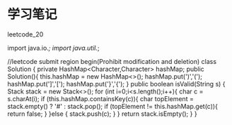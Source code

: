 # 学习笔记

leetcode_20

import java.io.*;
import java.util.*;

//leetcode submit region begin(Prohibit modification and deletion)
class Solution {
    private HashMap<Character,Character> hashMap;
    public Solution(){
        this.hashMap = new HashMap<>();
        hashMap.put(')','(');
        hashMap.put(']','[');
        hashMap.put('}','{');
    }
    public boolean isValid(String s) {
        Stack<Character> stack = new Stack<>();
        for (int i=0;i<s.length();i++){
            char c = s.charAt(i);
            if (this.hashMap.containsKey(c)){
                char topElement = stack.empty() ? '#' : stack.pop();
                if (topElement != this.hashMap.get(c)){
                    return false;
                }
            }else {
                stack.push(c);
            }
        }
        return stack.isEmpty();
    }
}
